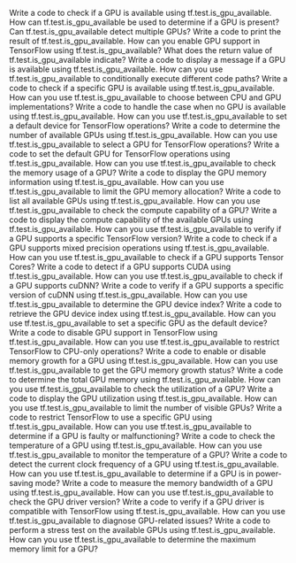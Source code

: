 Write a code to check if a GPU is available using tf.test.is_gpu_available.
How can tf.test.is_gpu_available be used to determine if a GPU is present?
Can tf.test.is_gpu_available detect multiple GPUs?
Write a code to print the result of tf.test.is_gpu_available.
How can you enable GPU support in TensorFlow using tf.test.is_gpu_available?
What does the return value of tf.test.is_gpu_available indicate?
Write a code to display a message if a GPU is available using tf.test.is_gpu_available.
How can you use tf.test.is_gpu_available to conditionally execute different code paths?
Write a code to check if a specific GPU is available using tf.test.is_gpu_available.
How can you use tf.test.is_gpu_available to choose between CPU and GPU implementations?
Write a code to handle the case when no GPU is available using tf.test.is_gpu_available.
How can you use tf.test.is_gpu_available to set a default device for TensorFlow operations?
Write a code to determine the number of available GPUs using tf.test.is_gpu_available.
How can you use tf.test.is_gpu_available to select a GPU for TensorFlow operations?
Write a code to set the default GPU for TensorFlow operations using tf.test.is_gpu_available.
How can you use tf.test.is_gpu_available to check the memory usage of a GPU?
Write a code to display the GPU memory information using tf.test.is_gpu_available.
How can you use tf.test.is_gpu_available to limit the GPU memory allocation?
Write a code to list all available GPUs using tf.test.is_gpu_available.
How can you use tf.test.is_gpu_available to check the compute capability of a GPU?
Write a code to display the compute capability of the available GPUs using tf.test.is_gpu_available.
How can you use tf.test.is_gpu_available to verify if a GPU supports a specific TensorFlow version?
Write a code to check if a GPU supports mixed precision operations using tf.test.is_gpu_available.
How can you use tf.test.is_gpu_available to check if a GPU supports Tensor Cores?
Write a code to detect if a GPU supports CUDA using tf.test.is_gpu_available.
How can you use tf.test.is_gpu_available to check if a GPU supports cuDNN?
Write a code to verify if a GPU supports a specific version of cuDNN using tf.test.is_gpu_available.
How can you use tf.test.is_gpu_available to determine the GPU device index?
Write a code to retrieve the GPU device index using tf.test.is_gpu_available.
How can you use tf.test.is_gpu_available to set a specific GPU as the default device?
Write a code to disable GPU support in TensorFlow using tf.test.is_gpu_available.
How can you use tf.test.is_gpu_available to restrict TensorFlow to CPU-only operations?
Write a code to enable or disable memory growth for a GPU using tf.test.is_gpu_available.
How can you use tf.test.is_gpu_available to get the GPU memory growth status?
Write a code to determine the total GPU memory using tf.test.is_gpu_available.
How can you use tf.test.is_gpu_available to check the utilization of a GPU?
Write a code to display the GPU utilization using tf.test.is_gpu_available.
How can you use tf.test.is_gpu_available to limit the number of visible GPUs?
Write a code to restrict TensorFlow to use a specific GPU using tf.test.is_gpu_available.
How can you use tf.test.is_gpu_available to determine if a GPU is faulty or malfunctioning?
Write a code to check the temperature of a GPU using tf.test.is_gpu_available.
How can you use tf.test.is_gpu_available to monitor the temperature of a GPU?
Write a code to detect the current clock frequency of a GPU using tf.test.is_gpu_available.
How can you use tf.test.is_gpu_available to determine if a GPU is in power-saving mode?
Write a code to measure the memory bandwidth of a GPU using tf.test.is_gpu_available.
How can you use tf.test.is_gpu_available to check the GPU driver version?
Write a code to verify if a GPU driver is compatible with TensorFlow using tf.test.is_gpu_available.
How can you use tf.test.is_gpu_available to diagnose GPU-related issues?
Write a code to perform a stress test on the available GPUs using tf.test.is_gpu_available.
How can you use tf.test.is_gpu_available to determine the maximum memory limit for a GPU?